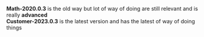 **Math-2020.0.3** is the old way but lot of way of doing are still relevant and is really **advanced** <br/>
**Customer-2023.0.3** is the latest version and has the latest of way of doing things
